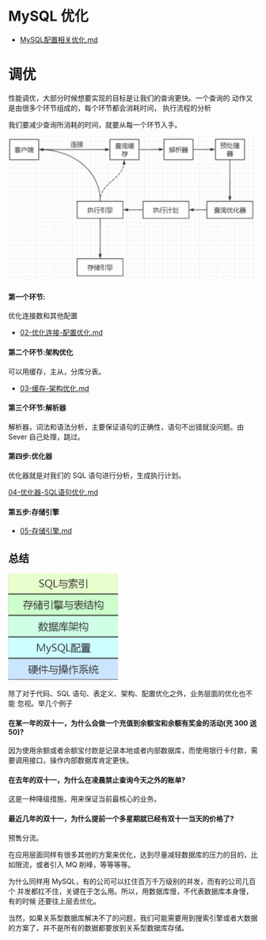 # MySQL 优化

-  [MySQL配置相关优化.md](040-MySQL配置优化/010-连接相关配置的优化.md) 

# 调优

性能调优，大部分时候想要实现的目标是让我们的查询更快。一个查询的 动作又是由很多个环节组成的，每个环节都会消耗时间， 执行流程的分析

我们要减少查询所消耗的时间，就要从每一个环节入手。

![image-20200817085839538](../../../assets/image-20200817085839538.png)

#### 第一个环节:

优化连接数和其他配置

-  [02-优化连接-配置优化.md](02-优化连接-配置优化.md) 

#### 第二个环节:架构优化

可以用缓存，主从，分库分表。

-  [03-缓存-架构优化.md](03-缓存-架构优化.md) 

#### 第三个环节:解析器

解析器，词法和语法分析，主要保证语句的正确性，语句不出错就没问题。由 Sever 自己处理，跳过。

#### 第四步:优化器

优化器就是对我们的 SQL 语句进行分析，生成执行计划。

 [04-优化器-SQL语句优化.md](04-优化器-SQL语句优化.md) 

#### 第五步:存储引擎

-  [05-存储引擎.md](05-存储引擎.md) 

## 总结

![image-20200315194559131](../../../assets/image-20200315194559131.png)

除了对于代码、SQL 语句、表定义、架构、配置优化之外，业务层面的优化也不能 忽视。举几个例子

#### 在某一年的双十一，为什么会做一个充值到余额宝和余额有奖金的活动(充 300 送 50)?

因为使用余额或者余额宝付款是记录本地或者内部数据库，而使用银行卡付款，需 要调用接口，操作内部数据库肯定更快。

#### 在去年的双十一，为什么在凌晨禁止查询今天之外的账单?

这是一种降级措施，用来保证当前最核心的业务。

#### 最近几年的双十一，为什么提前一个多星期就已经有双十一当天的价格了?

预售分流。

在应用层面同样有很多其他的方案来优化，达到尽量减轻数据库的压力的目的，比 如限流，或者引入 MQ 削峰，等等等等。

为什么同样用 MySQL，有的公司可以扛住百万千万级别的并发，而有的公司几百个 并发都扛不住，关键在于怎么用。所以，用数据库慢，不代表数据库本身慢，有的时候 还要往上层去优化。

当然，如果关系型数据库解决不了的问题，我们可能需要用到搜索引擎或者大数据 的方案了，并不是所有的数据都要放到关系型数据库存储。